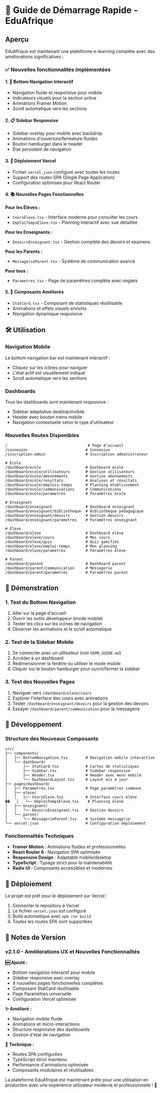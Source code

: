 # 🚀 Guide de Démarrage Rapide - EduAfrique

## Aperçu

EduAfrique est maintenant une plateforme e-learning complète avec des améliorations significatives :

### ✅ Nouvelles fonctionnalités implémentées

#### 1. 📱 Bottom Navigation Interactif

- Navigation fluide et responsive pour mobile
- Indicateurs visuels pour la section active
- Animations Framer Motion
- Scroll automatique vers les sections

#### 2. 📋 Sidebar Responsive

- Sidebar overlay pour mobile avec backdrop
- Animations d'ouverture/fermeture fluides
- Bouton hamburger dans le header
- État persistant de navigation

#### 3. 🚀 Déploiement Vercel

- Fichier `vercel.json` configuré avec toutes les routes
- Support des routes SPA (Single Page Application)
- Configuration optimisée pour React Router

#### 4. 📚 Nouvelles Pages Fonctionnelles

**Pour les Élèves :**

- `CoursEleve.tsx` - Interface moderne pour consulter les cours
- `EmploiTempsEleve.tsx` - Planning interactif avec vue détaillée

**Pour les Enseignants :**

- `DevoirsEnseignant.tsx` - Gestion complète des devoirs et examens

**Pour les Parents :**

- `MessagerieParent.tsx` - Système de communication avancé

**Pour tous :**

- `Parametres.tsx` - Page de paramètres complète avec onglets

#### 5. 🎨 Composants Améliorés

- `StatCard.tsx` - Composant de statistiques réutilisable
- Animations et effets visuels enrichis
- Navigation dynamique responsive

## 🛠️ Utilisation

### Navigation Mobile

Le bottom navigation bar est maintenant interactif :

- Cliquez sur les icônes pour naviguer
- L'état actif est visuellement indiqué
- Scroll automatique vers les sections

### Dashboards

Tous les dashboards sont maintenant responsive :

- Sidebar adaptative desktop/mobile
- Header avec bouton menu mobile
- Navigation contextuelle selon le type d'utilisateur

### Nouvelles Routes Disponibles

```
/                                    # Page d'accueil
/connexion                          # Connexion
/inscription-admin                  # Inscription administrateur

# École
/dashboard/ecole                    # Dashboard école
/dashboard/ecole/utilisateurs       # Gestion utilisateurs
/dashboard/ecole/abonnements        # Gestion abonnements
/dashboard/ecole/resultats          # Analyses et résultats
/dashboard/ecole/emplois-temps      # Planning établissement
/dashboard/ecole/communications     # Communications
/dashboard/ecole/parametres         # Paramètres école

# Enseignant
/dashboard/enseignant               # Dashboard enseignant
/dashboard/enseignant/bibliotheque  # Bibliothèque pédagogique
/dashboard/enseignant/devoirs       # Gestion devoirs
/dashboard/enseignant/parametres    # Paramètres enseignant

# Élève
/dashboard/eleve                    # Dashboard élève
/dashboard/eleve/cours              # Mes cours
/dashboard/eleve/quiz               # Quiz gamifiés
/dashboard/eleve/emploi-temps       # Mon planning
/dashboard/eleve/parametres         # Paramètres élève

# Parent
/dashboard/parent                   # Dashboard parent
/dashboard/parent/communication     # Messagerie
/dashboard/parent/parametres        # Paramètres parent
```

## 🎯 Démonstration

### 1. Test du Bottom Navigation

1. Aller sur la page d'accueil
2. Ouvrir les outils développeur (mode mobile)
3. Tester les clics sur les icônes de navigation
4. Observer les animations et le scroll automatique

### 2. Test de la Sidebar Mobile

1. Se connecter avec un utilisateur (voir `DEMO_GUIDE.md`)
2. Accéder à un dashboard
3. Redimensionner la fenêtre ou utiliser le mode mobile
4. Cliquer sur le bouton hamburger pour ouvrir/fermer la sidebar

### 3. Test des Nouvelles Pages

1. Naviguer vers `/dashboard/eleve/cours`
2. Explorer l'interface des cours avec animations
3. Tester `/dashboard/enseignant/devoirs` pour la gestion des devoirs
4. Essayer `/dashboard/parent/communication` pour la messagerie

## 🔧 Développement

### Structure des Nouveaux Composants

```
src/
├── components/
│   ├── BottomNavigation.tsx        # Navigation mobile interactive
│   └── dashboard/
│       ├── StatCard.tsx            # Cartes de statistiques
│       ├── Sidebar.tsx             # Sidebar responsive
│       ├── Header.tsx              # Header avec menu mobile
│       └── DashboardLayout.tsx     # Layout mis à jour
├── pages/dashboard/
│   ├── Parametres.tsx              # Page paramètres commune
│   ├── eleve/
│   │   ├── CoursEleve.tsx          # Interface cours élève
��   │   └── EmploiTempsEleve.tsx    # Planning élève
│   ├── enseignant/
│   │   └── DevoirsEnseignant.tsx   # Gestion devoirs
│   └── parent/
│       └── MessagerieParent.tsx    # Système messagerie
└── vercel.json                     # Configuration déploiement
```

### Fonctionnalités Techniques

- **Framer Motion** : Animations fluides et professionnelles
- **React Router 6** : Navigation SPA optimisée
- **Responsive Design** : Adaptable mobile/desktop
- **TypeScript** : Typage strict pour la maintenabilité
- **Radix UI** : Composants accessibles et modernes

## 🚢 Déploiement

Le projet est prêt pour le déploiement sur Vercel :

1. Connecter le repository à Vercel
2. Le fichier `vercel.json` est configuré
3. Build automatique avec `npm run build`
4. Toutes les routes SPA sont supportées

## 📝 Notes de Version

### v2.1.0 - Améliorations UX et Nouvelles Fonctionnalités

**🆕 Ajouté :**

- Bottom navigation interactif pour mobile
- Sidebar responsive avec overlay
- 4 nouvelles pages fonctionnelles complètes
- Composant StatCard réutilisable
- Page Paramètres universelle
- Configuration Vercel optimisée

**✨ Amélioré :**

- Navigation mobile fluide
- Animations et micro-interactions
- Structure responsive des dashboards
- Gestion d'état de navigation

**🔧 Technique :**

- Routes SPA configurées
- TypeScript strict maintenu
- Performance d'animations optimisée
- Composants modulaires et réutilisables

La plateforme EduAfrique est maintenant prête pour une utilisation en production avec une expérience utilisateur moderne et professionnelle ! 🎉
